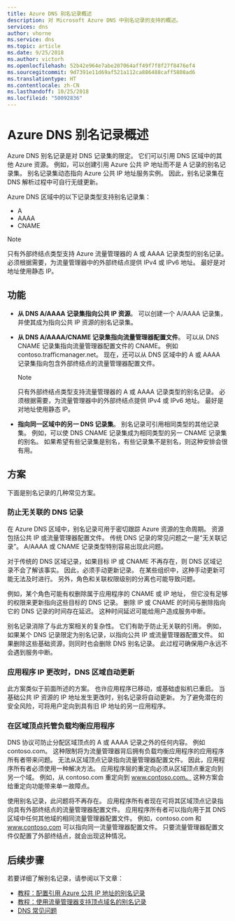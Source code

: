 ```yaml
---
title: Azure DNS 别名记录概述
description: 对 Microsoft Azure DNS 中别名记录的支持的概述。
services: dns
author: vhorne
ms.service: dns
ms.topic: article
ms.date: 9/25/2018
ms.author: victorh
ms.openlocfilehash: 52b42e964e7abe207064aff49f7f8f27f8476ef4
ms.sourcegitcommit: 9d7391e11d69af521a112ca886488caff5808ad6
ms.translationtype: HT
ms.contentlocale: zh-CN
ms.lasthandoff: 10/25/2018
ms.locfileid: "50092836"
---
```

# <a name="azure-dns-alias-records-overview"></a>Azure DNS 别名记录概述

Azure DNS 别名记录是对 DNS 记录集的限定。 它们可以引用 DNS 区域中的其他 Azure 资源。 例如，可以创建引用 Azure 公共 IP 地址而不是 A 记录的别名记录集。 别名记录集动态指向 Azure 公共 IP 地址服务实例。 因此，别名记录集在 DNS 解析过程中可自行无缝更新。

Azure DNS 区域中的以下记录类型支持别名记录集： 

- A 
- AAAA 
- CNAME 

> [!NOTE]
> 只有外部终结点类型支持 Azure 流量管理器的 A 或 AAAA 记录类型的别名记录。 必须根据需要，为流量管理器中的外部终结点提供 IPv4 或 IPv6 地址。 最好是对地址使用静态 IP。

## <a name="capabilities"></a>功能

- **从 DNS A/AAAA 记录集指向公共 IP 资源**。 可以创建一个 A/AAAA 记录集，并使其成为指向公共 IP 资源的别名记录集。

- **从 DNS A/AAAA/CNAME 记录集指向流量管理器配置文件**。 可以从 DNS CNAME 记录集指向流量管理器配置文件的 CNAME。 例如 contoso.trafficmanager.net。 现在，还可以从 DNS 区域中的 A 或 AAAA 记录集指向包含外部终结点的流量管理器配置文件。

   > [!NOTE]
   > 只有外部终结点类型支持流量管理器的 A 或 AAAA 记录类型的别名记录。 必须根据需要，为流量管理器中的外部终结点提供 IPv4 或 IPv6 地址。 最好是对地址使用静态 IP。
   
- **指向同一区域中的另一 DNS 记录集**。 别名记录可引用相同类型的其他记录集。 例如，可以使 DNS CNAME 记录集成为相同类型的另一 CNAME 记录集的别名。 如果希望有些记录集是别名，有些记录集不是别名，则这种安排会很有用。

## <a name="scenarios"></a>方案
下面是别名记录的几种常见方案。

### <a name="prevent-dangling-dns-records"></a>防止无关联的 DNS 记录
 在 Azure DNS 区域中，别名记录可用于密切跟踪 Azure 资源的生命周期。 资源包括公共 IP 或流量管理器配置文件。 传统 DNS 记录的常见问题之一是“无关联记录”。 A/AAAA 或 CNAME 记录类型特别容易出现此问题。 

对于传统的 DNS 区域记录，如果目标 IP 或 CNAME 不再存在，则 DNS 区域记录不会了解该事实。 因此，必须手动更新记录。 在某些组织中，这种手动更新可能无法及时进行。 另外，角色和关联权限级别的分离也可能导致问题。

例如，某个角色可能有权删除属于应用程序的 CNAME 或 IP 地址， 但它没有足够的权限来更新指向这些目标的 DNS 记录。 删除 IP 或 CNAME 的时间与删除指向它的 DNS 记录的时间存在延迟。 这种时间延迟可能给用户造成服务中断。

别名记录消除了与此方案相关的复杂性。 它们有助于防止无关联的引用。 例如，如果某个 DNS 记录限定为别名记录，以指向公共 IP 或流量管理器配置文件。 如果删除这些基础资源，则同时也会删除 DNS 别名记录。 此过程可确保用户永远不会遇到服务中断。

### <a name="update-dns-zones-automatically-when-application-ips-change"></a>应用程序 IP 更改时，DNS 区域自动更新

此方案类似于前面所述的方案。 也许应用程序已移动，或基础虚拟机已重启。 当基础公共 IP 资源的 IP 地址发生更改时，别名记录将自动更新。 为了避免潜在的安全风险，可将用户定向到具有旧 IP 地址的另一应用程序。

### <a name="host-load-balanced-applications-at-the-zone-apex"></a>在区域顶点托管负载均衡应用程序

DNS 协议可防止分配区域顶点的 A 或 AAAA 记录之外的任何内容。 例如 contoso.com。 这种限制将为流量管理器背后拥有负载均衡应用程序的应用程序所有者带来问题。 无法从区域顶点记录指向流量管理器配置文件。 因此，应用程序所有者必须使用一种解决方法。 应用程序层的重定向必须从区域顶点重定向到另一个域。 例如，从 contoso.com 重定向到 www.contoso.com。 这种方案会给重定向功能带来单一故障点。

使用别名记录，此问题将不再存在。 应用程序所有者现在可将其区域顶点记录指向具有外部终结点的流量管理器配置文件。 应用程序所有者可以指向用于其 DNS 区域中任何其他域的相同流量管理器配置文件。 例如，contoso.com 和 www.contoso.com 可以指向同一流量管理器配置文件。 只要流量管理器配置文件仅配置了外部终结点，就会出现这种情况。

## <a name="next-steps"></a>后续步骤

若要详细了解别名记录，请参阅以下文章：

- [教程：配置引用 Azure 公共 IP 地址的别名记录](tutorial-alias-pip.md)
- [教程：使用流量管理器支持顶点域名的别名记录](tutorial-alias-tm.md)
- [DNS 常见问题](https://docs.microsoft.com/azure/dns/dns-faq#alias-records)
